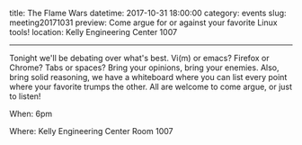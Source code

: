 title: The Flame Wars
datetime: 2017-10-31 18:00:00
category: events
slug: meeting20171031
preview: Come argue for or against your favorite Linux tools!
location: Kelly Engineering Center 1007

---

Tonight we'll be debating over what's best. Vi(m) or emacs? Firefox or Chrome?
Tabs or spaces? Bring your opinions, bring your enemies. Also, bring solid 
reasoning, we have a whiteboard where you can list every point where your favorite
trumps the other. All are welcome to come argue, or just to listen!

When: 6pm

Where: Kelly Engineering Center Room 1007
